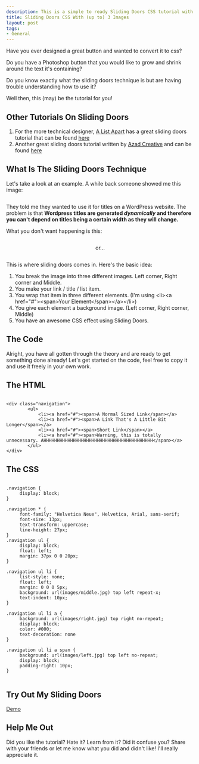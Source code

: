 ```yaml
--- 
description: This is a simple to ready Sliding Doors CSS tutorial with examples. Check it out if you'd like to learn more. Share it with your friends!
title: Sliding Doors CSS With (up to) 3 Images
layout: post
tags: 
- General
---
```

Have you ever designed a great button and wanted to convert it to css?

Do you have a Photoshop button that you would like to grow and shrink around the text it's containing?

Do you know exactly what the sliding doors technique is but are having trouble understanding how to use it?

Well then, this (may) be the tutorial for you!

## Other Tutorials On Sliding Doors

1. For the more technical designer, <a href="http://www.alistapart.com">A List Apart</a> has a great sliding doors tutorial that can be found <a href="http://www.alistapart.com/articles/slidingdoors/">here</a>
2. Another great sliding doors tutorial written by <a href="http://azadcreative.com/">Azad Creative</a> and can be found <a href="http://azadcreative.com/2009/03/bulletproof-css-sliding-doors/">here</a>

## What Is The Sliding Doors Technique

Let's take a look at an example. A while back someone showed me this image:

<div class="img-wrap"><img class="aligncenter size-full wp-image-518" title="post-title-bg" src="{{ site.url }}/images/post-title-bg.jpg" alt="" /></div>

They told me they wanted to use it for titles on a WordPress website. The problem is that **Wordpress titles are generated *dynamically* and therefore you can't depend on titles being a certain width as they will change.**

What you don't want happening is this:

<div class="img-wrap"><img class="aligncenter size-full wp-image-519" title="sliding-doors-too-short" src="{{ site.url }}/images/sliding-doors-too-short.jpg" alt="" /></div>

<p style="text-align: center;">or...</p>

<div class="img-wrap"><img class="aligncenter size-full wp-image-520" title="sliding-doors-too-long" src="{{ site.url }}/images/sliding-doors-too-long.jpg" alt="" /></div>

This is where sliding doors comes in. Here's the basic idea:

1. You break the image into three different images. Left corner, Right corner and Middle.
2. You make your link / title / list item.
3. You wrap that item in three different elements. (I'm using &lt;li&gt;&lt;a href="#"&gt;&lt;span&gt;Your Element&lt;/span&gt;&lt;/a&gt;&lt;/li&gt;)
4. You give each element a background image. (Left corner, Right corner, Middle)
5. You have an awesome CSS effect using Sliding Doors.

## The Code

Alright, you have all gotten through the theory and are ready to get something done already! Let's get started on the code, feel free to copy it and use it freely in your own work.

## The HTML

<pre rel="HTML" class="prettyprint"><code lang="xhtml">
&lt;div class="navigation">
		&lt;ul>
			&lt;li>&lt;a href="#">&lt;span>A Normal Sized Link&lt;/span>&lt;/a>
			&lt;li>&lt;a href="#">&lt;span>A Link That's A Little Bit Longer&lt;/span>&lt;/a>
			&lt;li>&lt;a href="#">&lt;span>Short Link&lt;/span>&lt;/a>
			&lt;li>&lt;a href="#">&lt;span>Warning, this is totally unnecessary. AHHHHHHHHHHHHHHHHHHHHHHHHHHHHHHHHHHHHHHHHH&lt;/span>&lt;/a>
		&lt;/ul>
&lt;/div>
</code></pre>

## The CSS
<pre rel="CSS"><code>
.navigation {
     display: block;
}

.navigation * {
     font-family: "Helvetica Neue", Helvetica, Arial, sans-serif;
     font-size: 13px;
     text-transform: uppercase;
     line-height: 27px;
}
.navigation ul {
     display: block;
     float: left;
     margin: 37px 0 0 20px;
}

.navigation ul li {
     list-style: none;
     float: left;
     margin: 0 0 0 5px;
     background: url(images/middle.jpg) top left repeat-x;
     text-indent: 10px;
}

.navigation ul li a {
     background: url(images/right.jpg) top right no-repeat;
     display: block;
     color: #000;
     text-decoration: none
}

.navigation ul li a span {
     background: url(images/left.jpg) top left no-repeat;
     display: block;
     padding-right: 10px;
}

</code></pre>

## Try Out My Sliding Doors
<div class="button"><a href="http://www.insitedesignlab.com/examples/sliding-doors-demo.html">Demo</a></div>

## Help Me Out

Did you like the tutorial? Hate it? Learn from it? Did it confuse you? Share with your friends or let me know what you did and didn't like! I'll really appreciate it.
